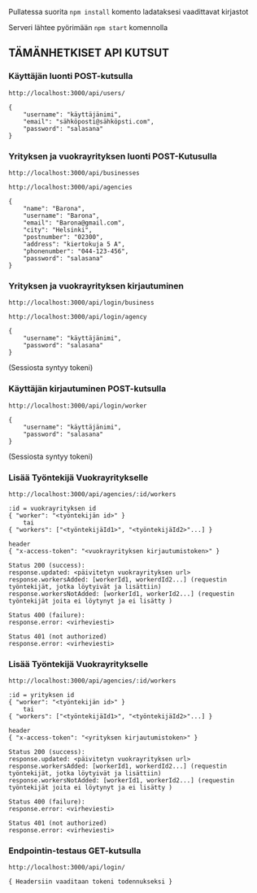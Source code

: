 Pullatessa suorita ```npm install``` komento ladataksesi vaadittavat kirjastot

Serveri lähtee pyörimään ```npm start``` komennolla

## TÄMÄNHETKISET API KUTSUT



### Käyttäjän luonti POST-kutsulla

```http://localhost:3000/api/users/```
```
{
	"username": "käyttäjänimi",
	"email": "sähköposti@sähköpsti.com",
	"password": "salasana"
}
```
### Yrityksen ja vuokrayrityksen luonti POST-Kutusulla
```http://localhost:3000/api/businesses```

```http://localhost:3000/api/agencies```
```
{
    "name": "Barona",
    "username": "Barona",
    "email": "Barona@gmail.com",
    "city": "Helsinki",
    "postnumber": "02300",
    "address": "kiertokuja 5 A",
    "phonenumber": "044-123-456",
    "password": "salasana"
}
```


### Yrityksen ja vuokrayrityksen kirjautuminen
```http://localhost:3000/api/login/business```

```http://localhost:3000/api/login/agency```
```	
{
	"username": "käyttäjänimi",
	"password": "salasana"
}
```
(Sessiosta syntyy tokeni)



### Käyttäjän kirjautuminen POST-kutsulla

```http://localhost:3000/api/login/worker```
```
{
	"username": "käyttäjänimi",
	"password": "salasana"
}
```
(Sessiosta syntyy tokeni)

### Lisää Työntekijä Vuokrayritykselle ###
```http://localhost:3000/api/agencies/:id/workers```
```
:id = vuokrayrityksen id
{ "worker": "<työntekijän id>" }
    tai
{ "workers": ["<työntekijäId1>", "<työntekijäId2>"...] }

header
{ "x-access-token": "<vuokrayrityksen kirjautumistoken>" }

Status 200 (success): 
response.updated: <päivitetyn vuokrayrityksen url>
response.workersAdded: [workerId1, workerdId2...] (requestin työntekijät, jotka löytyivät ja lisättiin)
response.workersNotAdded: [workerId1, workerId2...] (requestin työntekijät joita ei löytynyt ja ei lisätty )

Status 400 (failure):
response.error: <virheviesti>

Status 401 (not authorized)
response.error: <virheviesti>
```

### Lisää Työntekijä Vuokrayritykselle ###
```http://localhost:3000/api/agencies/:id/workers```
```
:id = yrityksen id
{ "worker": "<työntekijän id>" }
    tai
{ "workers": ["<työntekijäId1>", "<työntekijäId2>"...] }

header
{ "x-access-token": "<yrityksen kirjautumistoken>" }

Status 200 (success): 
response.updated: <päivitetyn vuokrayrityksen url>
response.workersAdded: [workerId1, workerdId2...] (requestin työntekijät, jotka löytyivät ja lisättiin)
response.workersNotAdded: [workerId1, workerId2...] (requestin työntekijät joita ei löytynyt ja ei lisätty )

Status 400 (failure):
response.error: <virheviesti>

Status 401 (not authorized)
response.error: <virheviesti>
```

### Endpointin-testaus GET-kutsulla

```http://localhost:3000/api/login/```
```
{ Headersiin vaaditaan tokeni todennukseksi }

